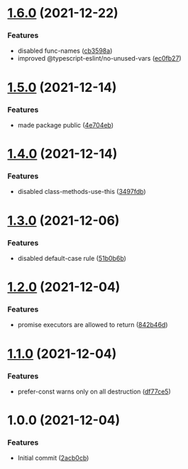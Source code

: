 # [1.6.0](https://github.com/panels-land/eslint-config/compare/v1.5.0...v1.6.0) (2021-12-22)


### Features

* disabled func-names ([cb3598a](https://github.com/panels-land/eslint-config/commit/cb3598ac14f04da3526eb2ce9f287926d33d7054))
* improved @typescript-eslint/no-unused-vars ([ec0fb27](https://github.com/panels-land/eslint-config/commit/ec0fb27bc631ae57f78ef930b94387df5f5c5739))

# [1.5.0](https://github.com/panels-land/eslint-config/compare/v1.4.0...v1.5.0) (2021-12-14)


### Features

* made package public ([4e704eb](https://github.com/panels-land/eslint-config/commit/4e704eb99575e8f197ee91482b853ff472fbae57))

# [1.4.0](https://github.com/panels-land/eslint-config/compare/v1.3.0...v1.4.0) (2021-12-14)


### Features

* disabled class-methods-use-this ([3497fdb](https://github.com/panels-land/eslint-config/commit/3497fdb1e634e7735aa308cb3f59c42de3daf809))

# [1.3.0](https://github.com/panels-land/eslint-config/compare/v1.2.0...v1.3.0) (2021-12-06)


### Features

* disabled default-case rule ([51b0b6b](https://github.com/panels-land/eslint-config/commit/51b0b6b6c1685dab80b13eeb614a6c1309d37aca))

# [1.2.0](https://github.com/panels-land/eslint-config/compare/v1.1.0...v1.2.0) (2021-12-04)


### Features

* promise executors are allowed to return ([842b46d](https://github.com/panels-land/eslint-config/commit/842b46d345b774354221a17b34681f46444b4504))

# [1.1.0](https://github.com/panels-land/eslint-config/compare/v1.0.0...v1.1.0) (2021-12-04)


### Features

* prefer-const warns only on all destruction ([df77ce5](https://github.com/panels-land/eslint-config/commit/df77ce5a475e499bf50133c3a03bd7325d7e174b))

# 1.0.0 (2021-12-04)


### Features

* Initial commit ([2acb0cb](https://github.com/panels-land/eslint-config/commit/2acb0cb691dd09d3b4fb8fa7b473b10eef22b756))
